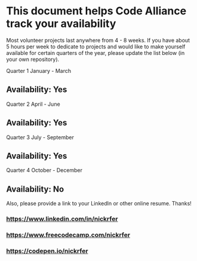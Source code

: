 # This document helps Code Alliance track your availability
Most volunteer projects last anywhere from 4 - 8 weeks. If you have about 5 hours per week to dedicate to projects and would like to make yourself available for certain quarters of the year, please update the list below (in your own repository).

Quarter 1
January - March
## Availability: Yes

Quarter 2 
April - June
## Availability: Yes

Quarter 3 
July - September
## Availability: Yes

Quarter 4
October - December
## Availability: No

Also, please provide a link to your LinkedIn or other online resume. Thanks!
### https://www.linkedin.com/in/nickrfer
### https://www.freecodecamp.com/nickrfer
### https://codepen.io/nickrfer
